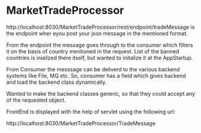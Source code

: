 # MarketTradeProcessor
http://localhost:8030/MarketTradeProcessor/rest/endpoint/tradeMessage
is the endpoint wher eyou post your json message in the mentioned format.

From the endpoint the message goes through to the consumer which filters it on the basis of country mentioned in the request.
List of the banned countries is iniailzed there itself, but wanted to initalize it at the AppStartup.

From Consumer the messsage can be deliverd to the various backend systems like File, MQ etc.
So, consumer has a field which gives backend and load the backend class dynamically.

Wanted to make the backend classes generic, so that they could accept any of the requested object. 


FrontEnd is displayed with the help of servlet using the following url:

http://localhost:8030/MarketTradeProcessor/TradeMessage
